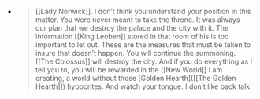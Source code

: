 - > [[Lady Norwick]]. I don’t think you understand your position in this matter. You were never meant to take the throne. It was always our plan that we destroy the palace and the city with it. The information [[King Leoben]] stored in that room of his is too important to let out. These are the measures that must be taken to insure that doesn’t happen. You will continue the summoning. [[The Colossus]] will destroy the city. And if you do everything as I tell you to, you will be rewarded in the [[New World]] I am creating, a world without those [Golden Hearth]([[The Golden Hearth]]) hypocrites. And watch your tongue. I don’t like back talk.